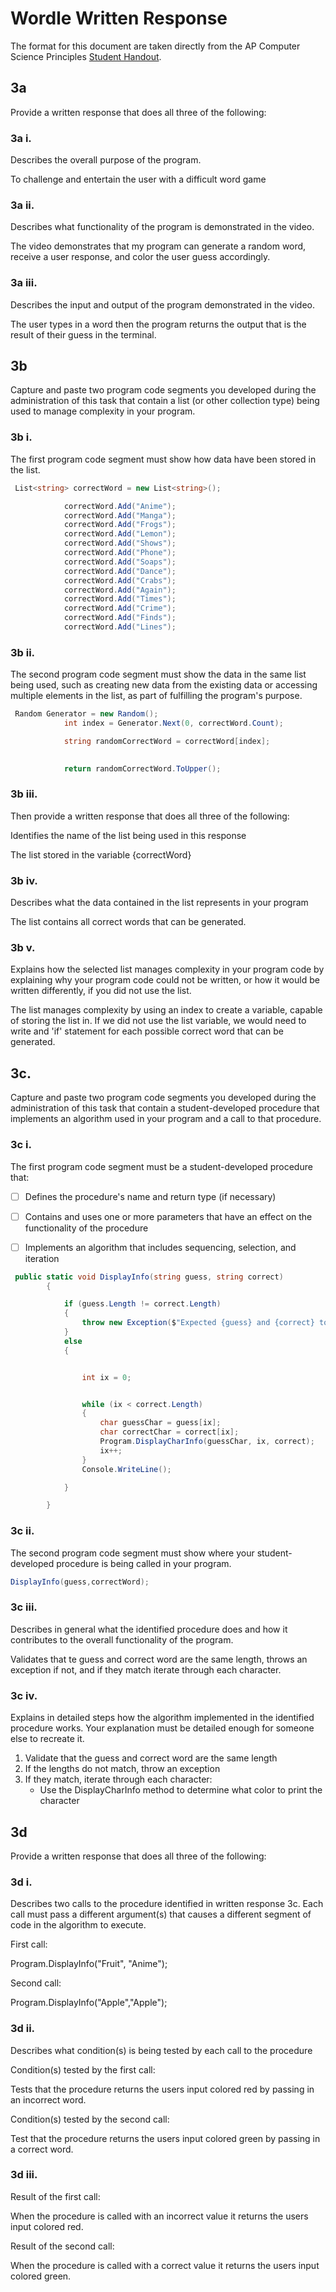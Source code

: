 # Wordle Written Response

The format for this document are taken directly from the AP Computer Science
Principles [Student Handout](../support/ap-csp-student-task-directions.pdf).

## 3a

Provide a written response that does all three of the following:

### 3a i.

Describes the overall purpose of the program.

To challenge and entertain the user with a difficult word game 

### 3a ii.

Describes what functionality of the program is demonstrated in the video.

The video demonstrates that my program can generate a random word, receive a user response, and color the user guess accordingly.

### 3a iii.

Describes the input and output of the program demonstrated in the video.

The user types in a word then the program returns the output that is the result of their guess in the terminal.

## 3b

Capture and paste two program code segments you developed during the
administration of this task that contain a list (or other collection type) being
used to manage complexity in your program.

### 3b i.

The first program code segment must show how data have been stored in the list.

```csharp
 List<string> correctWord = new List<string>();

            correctWord.Add("Anime");
            correctWord.Add("Manga");
            correctWord.Add("Frogs");
            correctWord.Add("Lemon");
            correctWord.Add("Shows");
            correctWord.Add("Phone");
            correctWord.Add("Soaps");
            correctWord.Add("Dance");
            correctWord.Add("Crabs");
            correctWord.Add("Again");
            correctWord.Add("Times");
            correctWord.Add("Crime");
            correctWord.Add("Finds");
            correctWord.Add("Lines");


```

### 3b ii.

The second program code segment must show the data in the same list being used,
such as creating new data from the existing data or accessing multiple elements
in the list, as part of fulfilling the program's purpose.

```csharp
 Random Generator = new Random();
            int index = Generator.Next(0, correctWord.Count);

            string randomCorrectWord = correctWord[index];
            

            return randomCorrectWord.ToUpper();
```

### 3b iii.

Then provide a written response that does all three of the following:

Identifies the name of the list being used in this response

The list stored in the variable {correctWord}

### 3b iv.

Describes what the data contained in the list represents in your program

The list contains all correct words that can be generated.

### 3b v.

Explains how the selected list manages complexity in your program code by
explaining why your program code could not be written, or how it would be
written differently, if you did not use the list.

  The list manages complexity by using an index to create a variable, capable of storing the list in. If we did not use the list variable, we would need to write and 'if' statement for each possible correct word that can be generated.

## 3c.

Capture and paste two program code segments you developed during the
administration of this task that contain a student-developed procedure that
implements an algorithm used in your program and a call to that procedure.

### 3c i.

The first program code segment must be a student-developed procedure that:

- [ ] Defines the procedure's name and return type (if necessary)
- [ ] Contains and uses one or more parameters that have an effect on the functionality of the procedure
- [ ] Implements an algorithm that includes sequencing, selection, and iteration


```csharp
 public static void DisplayInfo(string guess, string correct)
        {

            if (guess.Length != correct.Length)
            {
                throw new Exception($"Expected {guess} and {correct} to have the same length.");
            }
            else
            {


                int ix = 0;


                while (ix < correct.Length)
                {
                    char guessChar = guess[ix];
                    char correctChar = correct[ix];
                    Program.DisplayCharInfo(guessChar, ix, correct);
                    ix++;
                }
                Console.WriteLine();

            }

        }
```

### 3c ii.

The second program code segment must show where your student-developed procedure is being called in your program.

```csharp
DisplayInfo(guess,correctWord);
```

### 3c iii.

Describes in general what the identified procedure does and how it contributes to the overall functionality of the program.

 Validates that te guess and correct word are the same length, throws an exception if not, and if they match iterate through each character.

### 3c iv.

Explains in detailed steps how the algorithm implemented in the identified procedure works. Your explanation must be detailed enough for someone else to recreate it.

1. Validate that the guess and correct word are the same length
2. If the lengths do not match, throw an exception
3. If they match, iterate through each character:
   - Use the DisplayCharInfo method to determine what color to print the character

## 3d

Provide a written response that does all three of the following:

### 3d i.

Describes two calls to the procedure identified in written response 3c. Each call must pass a different argument(s) that causes a different segment of code in the algorithm to execute.

First call:

Program.DisplayInfo("Fruit", "Anime");

Second call:

Program.DisplayInfo("Apple","Apple");

### 3d ii.

Describes what condition(s) is being tested by each call to the procedure

Condition(s) tested by the first call:
 
Tests that the procedure returns the users input colored red by passing in an incorrect word.

Condition(s) tested by the second call:

Test that the procedure returns the users input colored green by passing in a correct word.

### 3d iii.

Result of the first call:

When the procedure is called with an incorrect value it returns the users input colored red.

Result of the second call:

When the procedure is called with a correct value it returns the users input colored green.